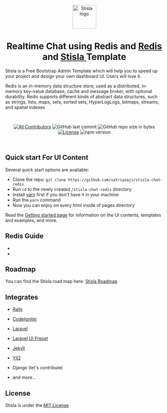 <p align="center">
  <a href="https://getstisla.com">
    <img src="https://avatars2.githubusercontent.com/u/45754626?s=75&v=4" alt="Stisla logo" width="75" height="75">
  </a>
</p>

<h1 align="center">Realtime Chat using Redis and <a href="https://redis.io/">
    Redis
  </a>
  and 
  <a href="https://getstisla.com">
    Stisla
  </a>
  Template</h1>

<p>
  Stisla is a Free Bootstrap Admin Template which will help you to speed up your project and design your own dashboard UI. Users will love it.
</p>
<p>
  Redis is an in-memory data structure store, used as a distributed, in-memory key–value database, cache and message broker, with optional durability. Redis supports different kinds of abstract data structures, such as strings, lists, maps, sets, sorted sets, HyperLogLogs, bitmaps, streams, and spatial indexes
</p>
<br>
<span align="center">

[![All Contributors](https://img.shields.io/badge/all_contributors-22-orange.svg?style=flat-square)](#contributors-)
![GitHub last commit](https://img.shields.io/github/last-commit/stisla/stisla.svg)
![GitHub repo size in bytes](https://img.shields.io/github/repo-size/badges/shields.svg)
[![License](https://img.shields.io/github/license/stisla/stisla.svg)](LICENSE)
![npm version](https://badge.fury.io/js/yarn.svg)

</span>

<br>

## Quick start For UI Content

Several quick start options are available:

- Clone the repo: `git clone https://github.com/satriyoaji/stisla-chat-redis`
- Run `cd` to the newly created `/stisla-chat-redis` directory
- Install [yarn](https://yarnpkg.com) first if you don't have it in your machine
- Run the `yarn` command
- Now you can enjoy on every html inside of pages directory

Read the [Getting started page](https://getstisla.com/docs) for information on the UI contents, templates and examples, and more.

## Redis Guide
-  
- 

## Roadmap
You can find the Stisla road map here: [Stisla Roadmap](https://trello.com/b/M8TMnehE/stisla-roadmap)


## Integrates
- [Rails](https://github.com/SunDi3yansyah/stisla-rails)
- [CodeIgniter](https://github.com/KhidirDotID/stisla-codeigniter)
- [Laravel](https://github.com/rehmatworks/stisla-laravel)
- [Laravel UI Preset](https://github.com/poteto-dev/laravel-ui-stisla)
- [Jekyll](https://github.com/SunDi3yansyah/stisla-jekyll)
- [YII2](https://github.com/piantgrunger/yii2-stisla)

- Django (let's contribute)
- and more...

## License
Stisla is under the [MIT License](LICENSE)

